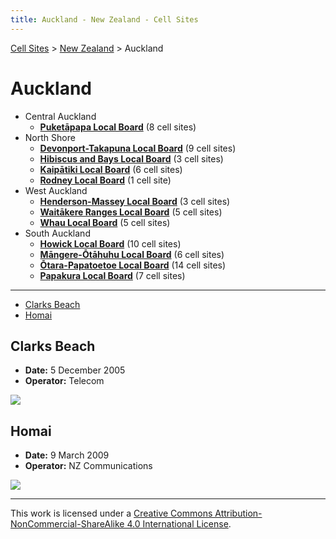 ```yaml
---
title: Auckland - New Zealand - Cell Sites
---
```


[Cell Sites](../../) > [New Zealand](../) > Auckland

# Auckland

* Central Auckland
  * **[Puketāpapa Local Board](puketapapa)** (8 cell sites)
* North Shore
  * **[Devonport-Takapuna Local Board](devonport-takapuna)** (9 cell sites)
  * **[Hibiscus and Bays Local Board](hibiscus-and-bays)** (3 cell sites)
  * **[Kaipātiki Local Board](kaipatiki)** (6 cell sites)
  * **[Rodney Local Board](rodney)** (1 cell site)
* West Auckland
  * **[Henderson-Massey Local Board](henderson-massey)** (3 cell sites)
  * **[Waitākere Ranges Local Board](waitakere-ranges)** (5 cell sites)
  * **[Whau Local Board](whau)** (5 cell sites)
* South Auckland
  * **[Howick Local Board](howick)** (10 cell sites)
  * **[Māngere-Ōtāhuhu Local Board](māngere-ōtāhuhu)** (6 cell sites)
  * **[Ōtara-Papatoetoe Local Board](otara-papatoetoe)** (14 cell sites)
  * **[Papakura Local Board](papakura)** (7 cell sites)

---

* [Clarks Beach](#clarks-beach)
* [Homai](#homai)

## Clarks Beach

* **Date:** 5 December 2005
* **Operator:** Telecom

![](https://f001.backblazeb2.com/file/CellSites/NZ/AUK/Franklin/20051205-131054.jpg)

## Homai

* **Date:** 9 March 2009
* **Operator:** NZ Communications

![](https://f001.backblazeb2.com/file/CellSites/NZ/AUK/Manurewa/20090309-145859.jpg)

---

This work is licensed under a [Creative Commons Attribution-NonCommercial-ShareAlike 4.0 International License](http://creativecommons.org/licenses/by-nc-sa/4.0/).
